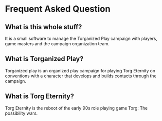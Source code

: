 # Frequent Asked Question

## What is this whole stuff?
It is a small software to manage the Torganized Play campaign with players, game masters and the campaign organization
team.

## What is Torganized Play?
Torganized play is an organized play campaign for playing Torg Eternity on conventions with a character that develops
and builds contacts through the campaign.

## What is Torg Eternity?
Torg Eternity is the reboot of the early 90s role playing game Torg: The possibility wars.